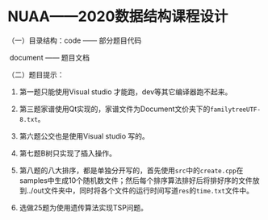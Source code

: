 # NUAA——2020数据结构课程设计

（一）目录结构：code —— 部分题目代码

​		          document —— 题目文档

（二）题目提示：

1. 第一题只能使用Visual studio 才能跑，dev等其它编译器跑不起来。
2. 第三题家谱使用Qt实现的，家谱文件为Document文价夹下的`familytreeUTF-8.txt`。
3. 第六题公交也是使用Visual studio 写的。
4. 第七题B树只实现了插入操作。
5. 第八题的八大排序，都是单独分开写的，首先使用`src`中的`create.cpp`在samples中生成10个随机数文件；然后每个排序算法排好后将排好序的文件放到../out文件夹中，同时将各个文件的运行时间写道`res`的`time.txt`文件中。

6. 选做25题为使用遗传算法实现TSP问题。

